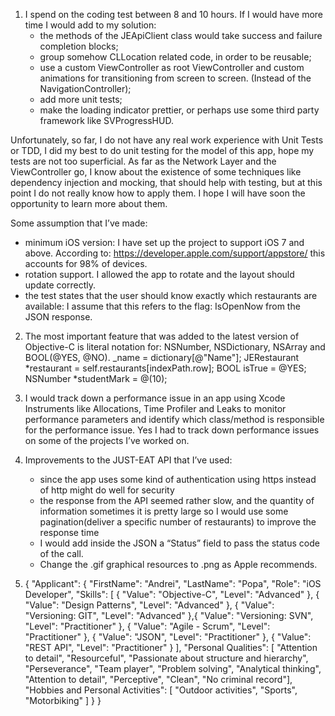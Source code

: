 1. I spend on the coding test between 8 and 10 hours. If I would have more time I would add to my solution:
    - the methods of the JEApiClient class would take success and failure completion blocks;
    - group somehow CLLocation related code, in order to be reusable;
    - use a custom ViewController as root ViewController and custom animations for transitioning from screen to screen. (Instead of the NavigationController);
    - add more unit tests;
	- make the loading indicator prettier, or perhaps use some third party framework like SVProgressHUD.

Unfortunately, so far, I do not have any real work experience with Unit Tests or TDD, I did my best to do unit testing for the model of this app, hope my tests are not too superficial.
As far as the Network Layer and the ViewController go, I know about the existence of some techniques like dependency injection and mocking, that should help with testing, but at this point I do not really know how to apply them. I hope I will have soon the opportunity to learn more about them.

Some assumption that I’ve made:
- minimum iOS version: I have set up the project to support iOS 7 and above. According to: https://developer.apple.com/support/appstore/ this accounts for 98% of devices.
- rotation support. I allowed the app to rotate and the layout should update correctly.
- the test states that the user should know exactly which restaurants are available: I assume that this refers to the flag: IsOpenNow from the JSON response.

2. The most important feature that was added to the latest version of Objective-C is literal notation for: NSNumber, NSDictionary, NSArray and BOOL(@YES, @NO).
    _name = dictionary[@"Name"];
    JERestaurant *restaurant = self.restaurants[indexPath.row];
    BOOL isTrue = @YES;
    NSNumber *studentMark = @(10);

3. I would track down a performance issue in an app using Xcode Instruments like Allocations, Time Profiler and Leaks to monitor performance parameters and identify which class/method is responsible for the performance issue. Yes I had to track down performance issues on some of the projects I’ve worked on.

4. Improvements to the JUST-EAT API that I’ve used:
    - since the app uses some kind of authentication using https instead of http might do well for security
    - the response from the API seemed rather slow, and the quantity of information sometimes it is pretty large so I would use some pagination(deliver a specific number of restaurants) to improve the response time
    - I would add inside the JSON a “Status” field to pass the status code of the call.
    - Change the .gif graphical resources to .png as Apple recommends.

5. {
    "Applicant": {
        "FirstName": "Andrei",
         "LastName": "Popa",
             "Role": "iOS Developer",
           "Skills": [
                {
                "Value": "Objective-C",
                "Level": "Advanced"
                },
                {
                "Value": "Design Patterns",
                "Level": "Advanced"
                },
                {
                "Value": "Versioning: GIT",
                "Level": "Advanced"
                },{
                "Value": "Versioning: SVN",
                "Level": "Practitioner"
                },
                {
                "Value": "Agile - Scrum",
                "Level": "Practitioner"
                },
                {
                "Value": "JSON",
                "Level": "Practitioner"
                },
                {
                "Value": "REST API",
                "Level": "Practitioner"
                }
            ],
            "Personal Qualities": [
                "Attention to detail", 
                "Resourceful", 
                "Passionate about structure and hierarchy", 
                "Perseverance",
                "Team player",
                "Problem solving",
                "Analytical thinking",
                "Attention to detail",
                "Perceptive",
                "Clean",
                "No criminal record"],
            "Hobbies and Personal Activities": [
                "Outdoor activities",
                "Sports",
                "Motorbiking"
            ]
    }
}